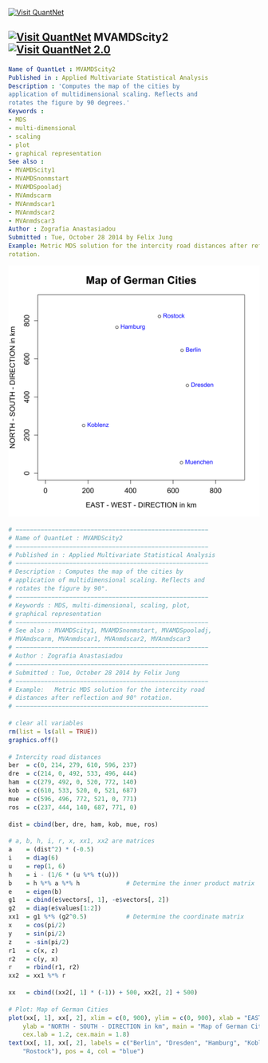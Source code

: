
[<img src="https://github.com/QuantLet/Styleguide-and-Validation-procedure/blob/master/pictures/banner.png" alt="Visit QuantNet">](http://quantlet.de/index.php?p=info)

## [<img src="https://github.com/QuantLet/Styleguide-and-Validation-procedure/blob/master/pictures/qloqo.png" alt="Visit QuantNet">](http://quantlet.de/) **MVAMDScity2** [<img src="https://github.com/QuantLet/Styleguide-and-Validation-procedure/blob/master/pictures/QN2.png" width="60" alt="Visit QuantNet 2.0">](http://quantlet.de/d3/ia)

```yaml
Name of QuantLet : MVAMDScity2
Published in : Applied Multivariate Statistical Analysis
Description : 'Computes the map of the cities by
application of multidimensional scaling. Reflects and
rotates the figure by 90 degrees.'
Keywords :
- MDS
- multi-dimensional
- scaling
- plot
- graphical representation
See also :
- MVAMDScity1
- MVAMDSnonmstart
- MVAMDSpooladj
- MVAmdscarm
- MVAnmdscar1
- MVAnmdscar2
- MVAnmdscar3
Author : Zografia Anastasiadou
Submitted : Tue, October 28 2014 by Felix Jung
Example: Metric MDS solution for the intercity road distances after reflection and 90 degrees
rotation.
```

![Picture1](MVAMDScity2_1.png)


```r
# −−−−−−−−−−−−−−−−−−−−−−−−−−−−−−−−−−−−−−−−−−−−−−−−−−−−−−
# Name of QuantLet : MVAMDScity2
# −−−−−−−−−−−−−−−−−−−−−−−−−−−−−−−−−−−−−−−−−−−−−−−−−−−−−−
# Published in : Applied Multivariate Statistical Analysis
# −−−−−−−−−−−−−−−−−−−−−−−−−−−−−−−−−−−−−−−−−−−−−−−−−−−−−−
# Description : Computes the map of the cities by 
# application of multidimensional scaling. Reflects and 
# rotates the figure by 90°.
# −−−−−−−−−−−−−−−−−−−−−−−−−−−−−−−−−−−−−−−−−−−−−−−−−−−−−−
# Keywords : MDS, multi-dimensional, scaling, plot, 
# graphical representation
# −−−−−−−−−−−−−−−−−−−−−−−−−−−−−−−−−−−−−−−−−−−−−−−−−−−−−−
# See also : MVAMDScity1, MVAMDSnonmstart, MVAMDSpooladj, 
# MVAmdscarm, MVAnmdscar1, MVAnmdscar2, MVAnmdscar3
# −−−−−−−−−−−−−−−−−−−−−−−−−−−−−−−−−−−−−−−−−−−−−−−−−−−−−−
# Author : Zografia Anastasiadou
# −−−−−−−−−−−−−−−−−−−−−−−−−−−−−−−−−−−−−−−−−−−−−−−−−−−−−−
# Submitted : Tue, October 28 2014 by Felix Jung
# −−−−−−−−−−−−−−−−−−−−−−−−−−−−−−−−−−−−−−−−−−−−−−−−−−−−−−
# Example:   Metric MDS solution for the intercity road 
# distances after reflection and 90° rotation.
# −−−−−−−−−−−−−−−−−−−−−−−−−−−−−−−−−−−−−−−−−−−−−−−−−−−−−−

# clear all variables
rm(list = ls(all = TRUE))
graphics.off()

# Intercity road distances
ber  = c(0, 214, 279, 610, 596, 237)
dre  = c(214, 0, 492, 533, 496, 444)
ham  = c(279, 492, 0, 520, 772, 140)
kob  = c(610, 533, 520, 0, 521, 687)
mue  = c(596, 496, 772, 521, 0, 771)
ros  = c(237, 444, 140, 687, 771, 0)

dist = cbind(ber, dre, ham, kob, mue, ros)

# a, b, h, i, r, x, xx1, xx2 are matrices
a    = (dist^2) * (-0.5)
i    = diag(6)
u    = rep(1, 6)
h    = i - (1/6 * (u %*% t(u)))
b    = h %*% a %*% h             # Determine the inner product matrix
e    = eigen(b)
g1   = cbind(e$vectors[, 1], -e$vectors[, 2])
g2   = diag(e$values[1:2])
xx1  = g1 %*% (g2^0.5)           # Determine the coordinate matrix
x    = cos(pi/2)
y    = sin(pi/2)
z    = -sin(pi/2)
r1   = c(x, z)
r2   = c(y, x)
r    = rbind(r1, r2)
xx2  = xx1 %*% r

xx   = cbind((xx2[, 1] * (-1)) + 500, xx2[, 2] + 500)

# Plot: Map of German Cities
plot(xx[, 1], xx[, 2], xlim = c(0, 900), ylim = c(0, 900), xlab = "EAST - WEST - DIRECTION in km", 
    ylab = "NORTH - SOUTH - DIRECTION in km", main = "Map of German Cities", cex.axis = 1.2, 
    cex.lab = 1.2, cex.main = 1.8)
text(xx[, 1], xx[, 2], labels = c("Berlin", "Dresden", "Hamburg", "Koblenz", "Muenchen", 
    "Rostock"), pos = 4, col = "blue") 

```
